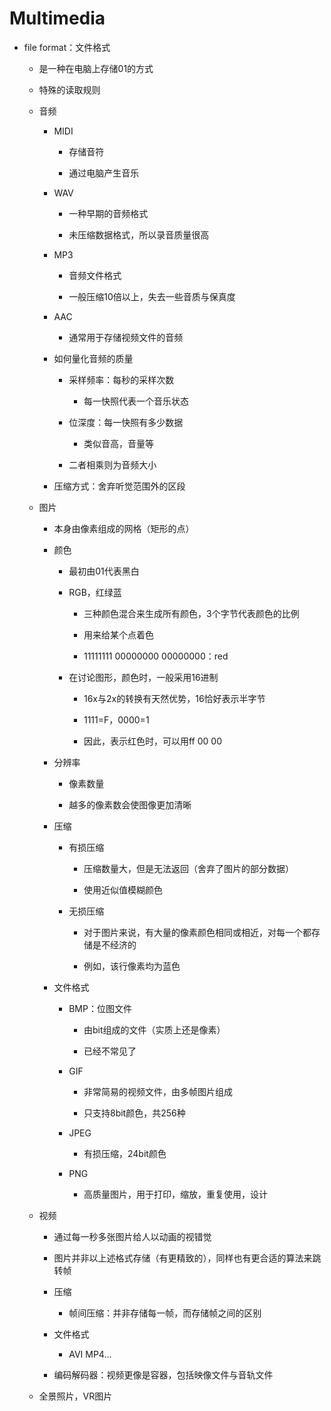 # Multimedia

*   file format：文件格式
    
    *   是一种在电脑上存储01的方式
        
    *   特殊的读取规则
        
    *   音频
        
        *   MIDI
            
            *   存储音符
                
            *   通过电脑产生音乐
                
            
        *   WAV
            
            *   一种早期的音频格式
                
            *   未压缩数据格式，所以录音质量很高
                
            
        *   MP3
            
            *   音频文件格式
                
            *   一般压缩10倍以上，失去一些音质与保真度
                
            
        *   AAC
            
            *   通常用于存储视频文件的音频
                
            
        *   如何量化音频的质量
            
            *   采样频率：每秒的采样次数
                
                *   每一快照代表一个音乐状态
                    
                
            *   位深度：每一快照有多少数据
                
                *   类似音高，音量等
                    
                
            *   二者相乘则为音频大小
                
            
        *   压缩方式：舍弃听觉范围外的区段
            
        
    *   图片
        
        *   本身由像素组成的网格（矩形的点）
            
        *   颜色
            
            *   最初由01代表黑白
                
            *   RGB，红绿蓝
                
                *   三种颜色混合来生成所有颜色，3个字节代表颜色的比例
                    
                *   用来给某个点着色
                    
                *   11111111 00000000 00000000：red
                    
                
            *   在讨论图形，颜色时，一般采用16进制
                
                *   16x与2x的转换有天然优势，16恰好表示半字节
                    
                *   1111=F，0000=1
                    
                *   因此，表示红色时，可以用ff 00 00
                    
                
            
        *   分辨率
            
            *   像素数量
                
            *   越多的像素数会使图像更加清晰
                
            
        *   压缩
            
            *   有损压缩
                
                *   压缩数量大，但是无法返回（舍弃了图片的部分数据）
                    
                *   使用近似值模糊颜色
                    
                
            *   无损压缩
                
                *   对于图片来说，有大量的像素颜色相同或相近，对每一个都存储是不经济的
                    
                *   例如，该行像素均为蓝色
                    
                
            
        *   文件格式
            
            *   BMP：位图文件
                
                *   由bit组成的文件（实质上还是像素）
                    
                *   已经不常见了
                    
                
            *   GIF
                
                *   非常简易的视频文件，由多帧图片组成
                    
                *   只支持8bit颜色，共256种
                    
                
            *   JPEG
                
                *   有损压缩，24bit颜色
                    
                
            *   PNG
                
                *   高质量图片，用于打印，缩放，重复使用，设计
                    
                
            
        
    *   视频
        
        *   通过每一秒多张图片给人以动画的视错觉
            
        *   图片并非以上述格式存储（有更精致的），同样也有更合适的算法来跳转帧
            
        *   压缩
            
            *   帧间压缩：并非存储每一帧，而存储帧之间的区别
                
            
        *   文件格式
            
            *   AVI MP4...
                
            
        *   编码解码器：视频更像是容器，包括映像文件与音轨文件
            
        
    *   全景照片，VR图片